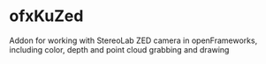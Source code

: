 # ofxKuZed
Addon for working with StereoLab ZED camera in openFrameworks, including color, depth and point cloud grabbing and drawing
